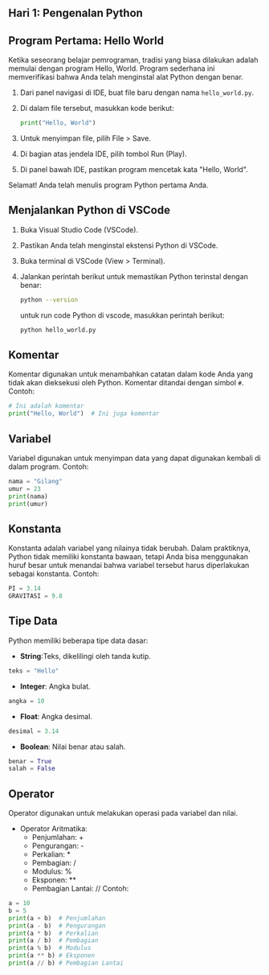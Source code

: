 ## **Hari 1: Pengenalan Python**

## Program Pertama: Hello World
Ketika seseorang belajar pemrograman, tradisi yang biasa dilakukan adalah memulai dengan program Hello, World. Program sederhana ini memverifikasi bahwa Anda telah menginstal alat Python dengan benar.
1. Dari panel navigasi di IDE, buat file baru dengan nama `hello_world.py`.
2. Di dalam file tersebut, masukkan kode berikut:

    ```python
    print("Hello, World")
    ```
3. Untuk menyimpan file, pilih File > Save.
4. Di bagian atas jendela IDE, pilih tombol Run (Play).
5. Di panel bawah IDE, pastikan program mencetak kata "Hello, World".

Selamat! Anda telah menulis program Python pertama Anda.

## Menjalankan Python di VSCode
1. Buka Visual Studio Code (VSCode).
2. Pastikan Anda telah menginstal ekstensi Python di VSCode.
3. Buka terminal di VSCode (View > Terminal).
4. Jalankan perintah berikut untuk memastikan Python terinstal dengan benar:

    ```sh
    python --version
    ```
    untuk run code Python di vscode, masukkan perintah berikut:
    ```sh
    python hello_world.py
    ```

## Komentar
Komentar digunakan untuk menambahkan catatan dalam kode Anda yang tidak akan dieksekusi oleh Python. Komentar ditandai dengan simbol `#`.
Contoh:
```python
# Ini adalah komentar
print("Hello, World")  # Ini juga komentar
```

## Variabel
Variabel digunakan untuk menyimpan data yang dapat digunakan kembali di dalam program.
Contoh:
```python
nama = "Gilang"
umur = 23
print(nama)
print(umur)
```

## Konstanta
Konstanta adalah variabel yang nilainya tidak berubah. Dalam praktiknya, Python tidak memiliki konstanta bawaan, tetapi Anda bisa menggunakan huruf besar untuk menandai bahwa variabel tersebut harus diperlakukan sebagai konstanta.
Contoh:
```python
PI = 3.14
GRAVITASI = 9.8
```
## Tipe Data
Python memiliki beberapa tipe data dasar:
- **String**:Teks, dikelilingi oleh tanda kutip.
```python
teks = "Hello"
```
- **Integer**: Angka bulat.
```python
angka = 10
```
- **Float**: Angka desimal.
```python
desimal = 3.14
```
- **Boolean**: Nilai benar atau salah.
```python
benar = True
salah = False
```

## Operator
Operator digunakan untuk melakukan operasi pada variabel dan nilai.
+ Operator Aritmatika:
    - Penjumlahan: +
    - Pengurangan: -
    - Perkalian: *
    - Pembagian: /
    - Modulus: %
    - Eksponen: **
    - Pembagian Lantai: //
Contoh:
```python
a = 10
b = 5
print(a + b)  # Penjumlahan
print(a - b)  # Pengurangan
print(a * b)  # Perkalian
print(a / b)  # Pembagian
print(a % b)  # Modulus
print(a ** b) # Eksponen
print(a // b) # Pembagian Lantai
```